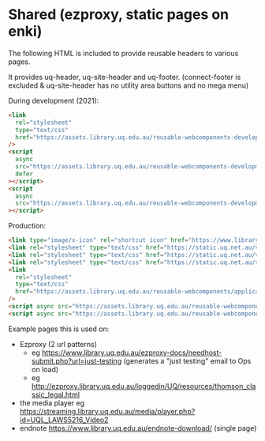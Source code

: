 # Shared (ezproxy, static pages on enki)

The following HTML is included to provide reusable headers to various pages.

It provides uq-header, uq-site-header and uq-footer.
(connect-footer is excluded & uq-site-header has no utility area buttons and no mega menu)

During development (2021):

```html
<link
  rel="stylesheet"
  type="text/css"
  href="https://assets.library.uq.edu.au/reusable-webcomponents-development/feature-shared/applications/shared/custom-styles.css"
/>
<script
  async
  src="https://assets.library.uq.edu.au/reusable-webcomponents-development/feature-shared/uq-lib-reusable.min.js"
  defer
></script>
<script
  async
  src="https://assets.library.uq.edu.au/reusable-webcomponents-development/feature-shared/applications/shared/load.js"
></script>
```

Production:

```html
<link type="image/x-icon" rel="shortcut icon" href="https://www.library.uq.edu.au/favicon.ico" />
<link rel="stylesheet" type="text/css" href="https://static.uq.net.au/v15/fonts/Roboto/roboto.css" />
<link rel="stylesheet" type="text/css" href="https://static.uq.net.au/v15/fonts/Merriweather/merriweather.css" />
<link rel="stylesheet" type="text/css" href="https://static.uq.net.au/v15/fonts/Montserrat/montserrat.css" />
<link
  rel="stylesheet"
  type="text/css"
  href="https://assets.library.uq.edu.au/reusable-webcomponents/applications/shared/custom-styles.css"
/>
<script async src="https://assets.library.uq.edu.au/reusable-webcomponents/uq-lib-reusable.min.js" defer></script>
<script async src="https://assets.library.uq.edu.au/reusable-webcomponents/applications/shared/load.js"></script>
```

Example pages this is used on:

- Ezproxy (2 url patterns)
  - eg <https://www.library.uq.edu.au/ezproxy-docs/needhost-submit.php?url=just-testing> (generates a "just testing" email to Ops on load)
  - eg <http://ezproxy.library.uq.edu.au/loggedin/UQ/resources/thomson_classic_legal.html>
- the media player eg <https://streaming.library.uq.edu.au/media/player.php?id=UQL_LAWS5216_Video2>
- endnote <https://www.library.uq.edu.au/endnote-download/> (single page)
